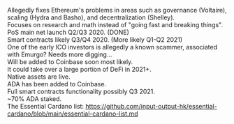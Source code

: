 Allegedly fixes Ethereum's problems in areas such as governance (Voltaire), scaling (Hydra and Basho), and decentralization (Shelley).<br>
Focuses on research and math instead of "going fast and breaking things".<br>
PoS main net launch Q2/Q3 2020. (DONE)<br>
Smart contracts likely Q3/Q4 2020. (More likely Q1-Q2 2021)<br>
One of the early ICO investors is allegedly a known scammer, associated with Emurgo? Needs more digging...<br>
Will be added to Coinbase soon most likely.<br>
It could take over a large portion of DeFi in 2021+.<br>
Native assets are live.<br>
ADA has been added to Coinbase.<br>
Full smart contracts functionality possibly Q3 2021.<br>
~70% ADA staked.<br>
The Essential Cardano list: https://github.com/input-output-hk/essential-cardano/blob/main/essential-cardano-list.md<br>
